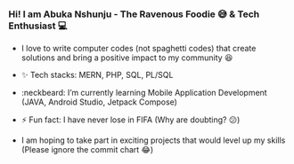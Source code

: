 ### Hi! I am Abuka Nshunju - The Ravenous Foodie 😅 & Tech Enthusiast 💻


- I love to write computer codes (not spaghetti codes) that create solutions and bring a positive impact to my community 😆

- ✨ Tech stacks: MERN, PHP, SQL, PL/SQL
- :neckbeard: I’m currently learning Mobile Application Development (JAVA, Android Studio, Jetpack Compose)
- ⚡ Fun fact: I have never lose in FIFA (Why are doubting? 😕)
- I am hoping to take part in exciting projects that would level up my skills (Please ignore the commit chart 😂) 
<!--
**Abk47/abk47** is a ✨ _special_ ✨ repository because its `README.md` (this file) appears on your GitHub profile.

Here are some ideas to get you started:

- 🔭 I’m currently working on ...
- 🌱 I’m currently learning ...
- 👯 I’m looking to collaborate on ...
- 🤔 I’m looking for help with ...
- 💬 Ask me about ...
- 📫 How to reach me: ...
- 😄 Pronouns: ...
- ⚡ Fun fact: ...
-->
